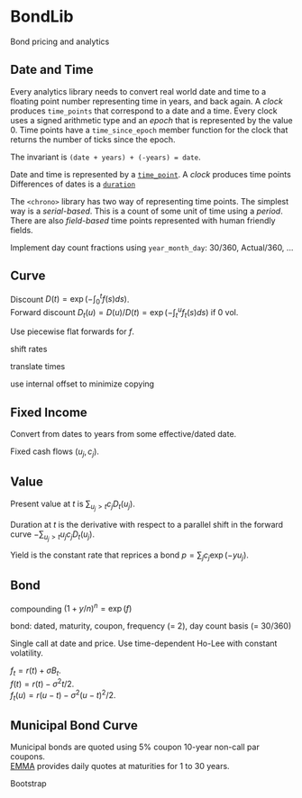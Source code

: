 # BondLib

Bond pricing and analytics

## Date and Time

Every analytics library needs to convert real world date and time
to a floating point number representing time in years, and back again. 
A _clock_ produces `time_points` that correspond to a date and a time.
Every clock uses a signed arithmetic type and an _epoch_
that is represented by the value 0. 
Time points have a `time_since_epoch` member function for the clock
that returns the number of ticks since the epoch.

The invariant is `(date + years) + (-years) = date`.

Date and time is represented by a [`time_point`](https://en.cppreference.com/w/cpp/chrono/time_point).
A _clock_ produces time points 
Differences of dates is a [`duration`](https://en.cppreference.com/w/cpp/chrono/duration)

The `<chrono>` library has two way of representing time points.
The simplest way is a _serial-based_. This is a count of some unit of time
using a _period_. There are also _field-based_ time points represented
with human friendly fields.

Implement day count fractions using `year_month_day`: 30/360, Actual/360, ...  

## Curve 

Discount $D(t) = \exp(-\int_0^t f(s) ds)$.  
Forward discount $D_t(u) = D(u)/D(t) = \exp(-\int_t^u f_t(s) ds)$ if 0 vol.

Use piecewise flat forwards for $f$.

shift rates

translate times

use internal offset to minimize copying

## Fixed Income

Convert from dates to years from some effective/dated date.

Fixed cash flows $(u_j, c_j)$.

## Value

Present value at $t$ is $\sum_{u_j > t} c_j D_t(u_j)$.

Duration at $t$ is the derivative with respect to a parallel shift 
in the forward curve $-\sum_{u_j > t} u_j c_j D_t(u_j)$.

Yield is the constant rate that reprices a bond $p = \sum_j c_j \exp(-y u_j)$.

## Bond

compounding $(1 + y/n)^n = \exp(f)$

bond: dated, maturity, coupon, frequency (= 2), day count basis (= 30/360)

Single call at date and price. Use time-dependent Ho-Lee with constant volatility. 

$f_t = r(t) + \sigma B_t$.  
$f(t) = r(t) - \sigma^2 t/2$.  
$f_t(u) =  r(u - t) - \sigma^2 (u - t)^2/2$.  

## Municipal Bond Curve

Municipal bonds are quoted using 5% coupon 10-year non-call par coupons.  
[EMMA](https://emma.msrb.org/ToolsAndResources/ICEYieldCurve?daily=False)
provides daily quotes at maturities for 1 to 30 years.

Bootstrap  

